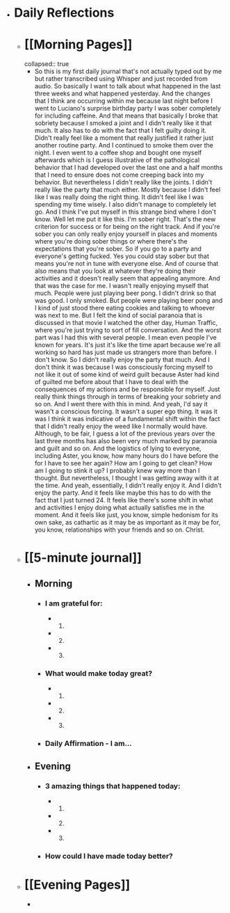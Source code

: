 - # Daily Reflections
	- # [[Morning Pages]]
	  collapsed:: true
		- So this is my first daily journal that's not actually typed out by me but rather transcribed using Whisper and just recorded from audio. So basically I want to talk about what happened in the last three weeks and what happened yesterday. And the changes that I think are occurring within me because last night before I went to Luciano's surprise birthday party I was sober completely for including caffeine. And that means that basically I broke that sobriety because I smoked a joint and I didn't really like it that much. It also has to do with the fact that I felt guilty doing it. Didn't really feel like a moment that really justified it rather just another routine party. And I continued to smoke them over the night. I even went to a coffee shop and bought one myself afterwards which is I guess illustrative of the pathological behavior that I had developed over the last one and a half months that I need to ensure does not come creeping back into my behavior. But nevertheless I didn't really like the joints. I didn't really like the party that much either. Mostly because I didn't feel like I was really doing the right thing. It didn't feel like I was spending my time wisely. I also didn't manage to completely let go. And I think I've put myself in this strange bind where I don't know. Well let me put it like this. I'm sober right. That's the new criterion for success or for being on the right track. And if you're sober you can only really enjoy yourself in places and moments where you're doing sober things or where there's the expectations that you're sober. So if you go to a party and everyone's getting fucked. Yes you could stay sober but that means you're not in tune with everyone else. And of course that also means that you look at whatever they're doing their activities and it doesn't really seem that appealing anymore. And that was the case for me. I wasn't really enjoying myself that much. People were just playing beer pong. I didn't drink so that was good. I only smoked. But people were playing beer pong and I kind of just stood there eating cookies and talking to whoever was next to me. But I felt the kind of social paranoia that is discussed in that movie I watched the other day, Human Traffic, where you're just trying to sort of fill conversation. And the worst part was I had this with several people. I mean even people I've known for years. It's just it's like the time apart because we're all working so hard has just made us strangers more than before. I don't know. So I didn't really enjoy the party that much. And I don't think it was because I was consciously forcing myself to not like it out of some kind of weird guilt because Aster had kind of guilted me before about that I have to deal with the consequences of my actions and be responsible for myself. Just really think things through in terms of breaking your sobriety and so on. And I went there with this in mind. And yeah, I'd say it wasn't a conscious forcing. It wasn't a super ego thing. It was it was I think it was indicative of a fundamental shift within the fact that I didn't really enjoy the weed like I normally would have. Although, to be fair, I guess a lot of the previous years over the last three months has also been very much marked by paranoia and guilt and so on. And the logistics of lying to everyone, including Aster, you know, how many hours do I have before the for I have to see her again? How am I going to get clean? How am I going to stink it up? I probably knew way more than I thought. But nevertheless, I thought I was getting away with it at the time. And yeah, essentially, I didn't really enjoy it. And I didn't enjoy the party. And it feels like maybe this has to do with the fact that I just turned 24. It feels like there's some shift in what and activities I enjoy doing what actually satisfies me in the moment. And it feels like just, you know, simple hedonism for its own sake, as cathartic as it may be as important as it may be for, you know, relationships with your friends and so on. Christ.
	- # [[5-minute journal]]
		- ## Morning
			- ### I am grateful for:
				- 1.
				- 2.
				- 3.
			- ### What would make today great?
				- 1.
				- 2.
				- 3.
			- ### Daily Affirmation - I am...
		- ## Evening
			- ### 3 amazing things that happened today:
				- 1.
				- 2.
				- 3.
			- ### How could I have made today better?
	- # [[Evening Pages]]
		-